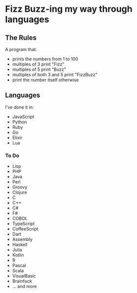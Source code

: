 # Fizz Buzz-ing my way through languages

## The Rules

A program that:

- prints the numbers from 1 to 100
- multiples of 3 print "Fizz"
- multiples of 5 print "Buzz"
- multiples of both 3 and 5 print "FizzBuzz"
- print the number itself otherwise

## Languages

I've done it in:

- JavaScript
- Python
- Ruby
- Go
- Elixir
- Lua

### To Do

- Lisp
- PHP
- Java
- Perl
- Groovy
- Clojure
- C
- C++
- C#
- F#
- COBOL
- TypeScript
- CoffeeScript
- Dart
- Assembly
- Haskell
- Julia
- Kotlin
- R
- Pascal
- Scala
- VisualBasic
- Brainfuck
- ... and more
